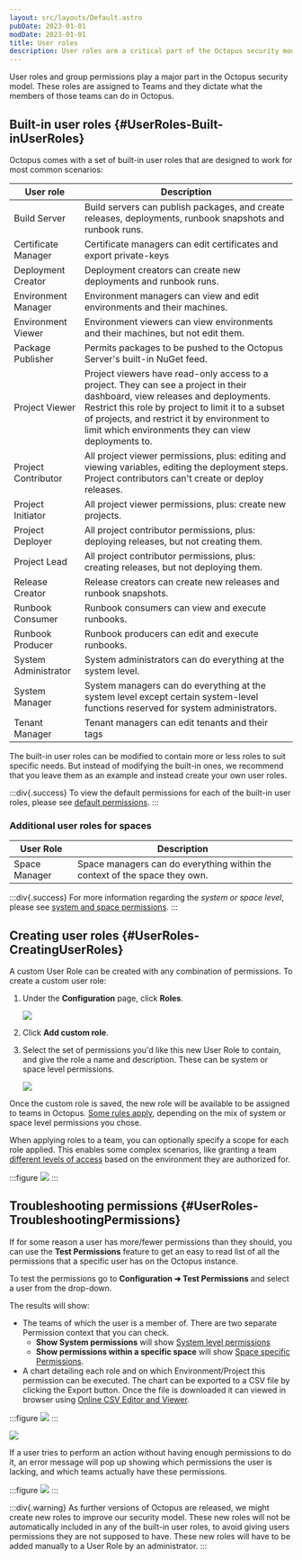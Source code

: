```yaml
---
layout: src/layouts/Default.astro
pubDate: 2023-01-01
modDate: 2023-01-01
title: User roles
description: User roles are a critical part of the Octopus security model whereby they are assigned to Teams and they dictate what the members of those teams can do in Octopus.
---
```


User roles and group permissions play a major part in the Octopus security model. These roles are assigned to Teams and they dictate what the members of those teams can do in Octopus.

## Built-in user roles {#UserRoles-Built-inUserRoles}

Octopus comes with a set of built-in user roles that are designed to work for most common scenarios:

| User role            | Description                              |
| -------------------- | ---------------------------------------- |
| Build Server         | Build servers can publish packages, and create releases, deployments, runbook snapshots and runbook runs. |
| Certificate Manager  | Certificate managers can edit certificates and export private-keys |
| Deployment Creator   | Deployment creators can create new deployments and runbook runs. |
| Environment Manager  | Environment managers can view and edit environments and their machines. |
| Environment Viewer   | Environment viewers can view environments and their machines, but not edit them. |
| Package Publisher    | Permits packages to be pushed to the Octopus Server's built-in NuGet feed. |
| Project Viewer       | Project viewers have read-only access to a project. They can see a project in their dashboard, view releases and deployments. Restrict this role by project to limit it to a subset of projects, and restrict it by environment to limit which environments they can view deployments to. |
| Project Contributor  | All project viewer permissions, plus: editing and viewing variables, editing the deployment steps. Project contributors can't create or deploy releases. |
| Project Initiator    | All project viewer permissions, plus: create new projects. |
| Project Deployer     | All project contributor permissions, plus: deploying releases, but not creating them. |
| Project Lead         | All project contributor permissions, plus: creating releases, but not deploying them. |
| Release Creator      | Release creators can create new releases and runbook snapshots. |
| Runbook Consumer     | Runbook consumers can view and execute runbooks. |
| Runbook Producer     | Runbook producers can edit and execute runbooks. |
| System Administrator | System administrators can do everything at the system level.  |
| System Manager       | System managers can do everything at the system level except certain system-level functions reserved for system administrators. |
| Tenant Manager       | Tenant managers can edit tenants and their tags |

The built-in user roles can be modified to contain more or less roles to suit specific needs. But instead of modifying the built-in ones, we recommend that you leave them as an example and instead create your own user roles.

:::div{.success}
To view the default permissions for each of the built-in user roles, please see [default permissions](/docs/security/users-and-teams/default-permissions).
:::

### Additional user roles for spaces


| User Role            | Description                              |
| -------------------- | ---------------------------------------- |
| Space Manager        | Space managers can do everything within the context of the space they own. |

:::div{.success}
For more information regarding the _system or space level_, please see [system and space permissions](/docs/security/users-and-teams/system-and-space-permissions).
:::

## Creating user roles {#UserRoles-CreatingUserRoles}

A custom User Role can be created with any combination of permissions. To create a custom user role:

1. Under the **Configuration** page, click **Roles**.

   ![](/docs/img/security/users-and-teams/images/roles-link.png)

2. Click **Add custom role**.

3. Select the set of permissions you'd like this new User Role to contain, and give the role a name and description. These can be system or space level permissions.

   ![](/docs/img/security/users-and-teams/images/select-permissions.png)

Once the custom role is saved, the new role will be available to be assigned to teams in Octopus. [Some rules apply](/docs/security/users-and-teams/system-and-space-permissions/#SystemAndSpacePermissions-RulesOfTheRoad), depending on the mix of system or space level permissions you chose.

When applying roles to a team, you can optionally specify a scope for each role applied. This enables some complex scenarios, like granting a team [different levels of access](/docs/security/users-and-teams/creating-teams-for-a-user-with-mixed-environment-privileges) based on the environment they are authorized for.

:::figure
![](/docs/img/security/users-and-teams/images/define-scope-for-user-role.png)
:::

## Troubleshooting permissions {#UserRoles-TroubleshootingPermissions}

If for some reason a user has more/fewer permissions than they should, you can use the **Test Permissions** feature to get an easy to read list of all the permissions that a specific user has on the Octopus instance.

To test the permissions go to **Configuration ➜ Test Permissions** and select a user from the drop-down.

The results will show:

- The teams of which the user is a member of. There are two separate Permission context that you can check.
   - **Show System permissions** will show [System level permissions](/docs/security/users-and-teams/system-and-space-permissions)
   - **Show permissions within a specific space** will show [Space specific Permissions](/docs/security/users-and-teams/system-and-space-permissions).
- A chart detailing each role and on which Environment/Project this permission can be executed. The chart can be exported to a CSV file by clicking the Export button. Once the file is downloaded it can viewed in browser using [Online CSV Editor and Viewer](https://www.convertcsv.com/csv-viewer-editor.htm).

:::figure
![](/docs/img/security/users-and-teams/images/systempermissions.png)
:::

![](/docs/img/security/users-and-teams/images/spacelevelpermissions.png)

If a user tries to perform an action without having enough permissions to do it, an error message will pop up showing which permissions the user is lacking, and which teams actually have these permissions.

:::figure
![](/docs/img/security/users-and-teams/images/errors.png)
:::

:::div{.warning}
As further versions of Octopus are released, we might create new roles to improve our security model. These new roles will not be automatically included in any of the built-in user roles, to avoid giving users permissions they are not supposed to have. These new roles will have to be added manually to a User Role by an administrator.
:::
